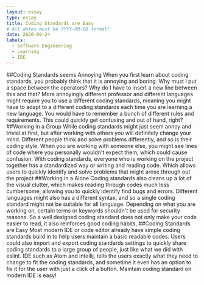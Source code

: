 ```yaml
---
layout: essay
type: essay
title: Coding Standards are Easy
# All dates must be YYYY-MM-DD format!
date: 2020-09-24
labels:
  - Software Engineering
  - Learning
  - IDE
---
```

##Coding Standards seems Annoying
When you first learn about coding standards, you probably think that it is annoying and boring. Why must I put a space between the operators? Why do I have to insert a new line between this and that? More annoyingly different professor and different languages might require you to use a different coding standards, meaning you might have to adapt to a different coding standards each time you are learning a new language. You would have to remember a bunch of different rules and requirements. This could quickly get confusing and out of hand, right?
##Working in a Group
While coding standards might just seem annoy and trivial at first, but after working with others you will definitely change your mind. Different people think and solve problems differently, and so is their coding style. When you are working with someone else, you might see lines of code where you personally wouldn't expect them, which could cause confusion. With coding standards, everyone who is working on the project together has a standardized way or writing and reading code. Which allows users to quickly identify and solve problems that might arose through out the project
##Working in a Alone
Coding standards also cleans up a lot of the visual clutter, which makes reading through codes much less cumbersome, allowing you to quickly identify find bugs and errors. Different languages might also has a different syntax, and so a single coding standard might not be suitable for all language. Depending on what you are working on, certain terms or keywords shouldn't be used for security reasons. So a well designed coding standard does not only make your code easier to read, it also reinforces good coding habits,
##Coding Standards are Easy
Most modern IDE or code editor already have simple coding standards build in to help users maintain a basic readable codes. Users could also import and export coding standards settings to quickly share coding standards to a large group of people, just like what we did with eslint. IDE such as Atom and intellij, tells the users exactly what they need to change to fit the coding standards, and sometime it even has an option to fix it for the user with just a click of a button. Maintain coding standard on modern IDE is easy!
